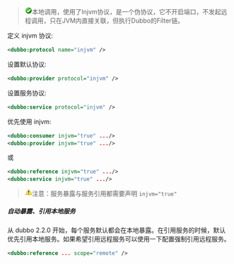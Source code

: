 > ![warning](../sources/images/check.gif)本地调用，使用了Injvm协议，是一个伪协议，它不开启端口，不发起远程调用，只在JVM内直接关联，但执行Dubbo的Filter链。

定义 injvm 协议:

```xml
<dubbo:protocol name="injvm" />
```

设置默认协议:

```xml
<dubbo:provider protocol="injvm" />
```

设置服务协议:

```xml
<dubbo:service protocol="injvm" />
```

优先使用 injvm:

```xml
<dubbo:consumer injvm="true" .../>
<dubbo:provider injvm="true" .../>
```

或

```xml
<dubbo:reference injvm="true" .../>
<dubbo:service injvm="true" .../>
```

> ![warning](../sources/images/warning-3.gif)注意：服务暴露与服务引用都需要声明 `injvm="true"`

##### 自动暴露、引用本地服务

从 dubbo 2.2.0 开始，每个服务默认都会在本地暴露。在引用服务的时候，默认优先引用本地服务。如果希望引用远程服务可以使用一下配置强制引用远程服务。

```xml
<dubbo:reference ... scope="remote" />
```